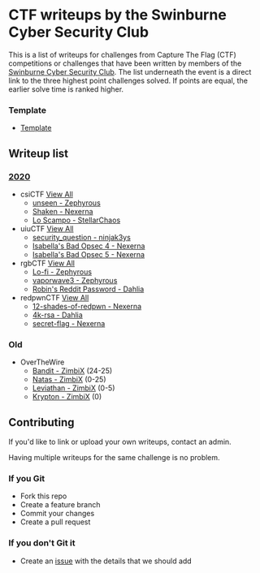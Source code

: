 # CTF writeups by the Swinburne Cyber Security Club

This is a list of writeups for challenges from Capture The Flag (CTF) competitions or challenges that have been written by members of the [Swinburne Cyber Security Club](http://scsc.io). The list underneath the event is a direct link to the three highest point challenges solved. If points are equal, the earlier solve time is ranked higher.

### **Template** 
- [Template](https://github.com/swin-scsc/writeups/blob/master/template.md)

## Writeup list
### **[2020](https://github.com/swin-scsc/writeups/tree/master/2020)**
- csiCTF [View All](https://github.com/swin-scsc/writeups/tree/master/2020/csiCTF)
	+ [unseen - Zephyrous]()
	+ [Shaken - Nexerna]()
	+ [Lo Scampo - StellarChaos]()
- uiuCTF [View All](https://github.com/swin-scsc/writeups/tree/master/2020/uiuCTF)
	+ [security_question - ninjak3ys]()
	+ [Isabella's Bad Opsec 4 - Nexerna]()
	+ [Isabella's Bad Opsec 5 - Nexerna]()
- rgbCTF [View All](https://github.com/swin-scsc/writeups/tree/master/2020/rgbCTF)
	+ [Lo-fi - Zephyrous]()
	+ [vaporwave3 - Zephyrous]()
	+ [Robin's Reddit Password - Dahlia]()
- redpwnCTF [View All](http://github.com/swin-scsc/writeups/tree/master/2020/redpwnCTF)
	+ [12-shades-of-redpwn - Nexerna]()
	+ [4k-rsa - Dahlia]()
	+ [secret-flag - Nexerna]()
### **Old** 
- OverTheWire
	+ [Bandit - ZimbiX](https://github.com/ZimbiX/infosec-ctf-writeups/blob/master/OverTheWire%20-%20Bandit.md) (24-25)
	+ [Natas - ZimbiX](https://github.com/ZimbiX/infosec-ctf-writeups/tree/master/OverTheWire%20-%20Natas) (0-25)
	+ [Leviathan - ZimbiX](https://github.com/ZimbiX/infosec-ctf-writeups/blob/master/OverTheWire%20-%20Leviathan.md) (0-5)
	+ [Krypton - ZimbiX](https://github.com/ZimbiX/infosec-ctf-writeups/blob/master/OverTheWire%20-%20Krypton.md) (0)

## Contributing

If you'd like to link or upload your own writeups, contact an admin.

Having multiple writeups for the same challenge is no problem.

### If you Git

- Fork this repo
- Create a feature branch
- Commit your changes
- Create a pull request

### If you don't Git it

- Create an [issue](https://github.com/ZimbiX/infosec-ctf-writeups/issues) with the details that we should add
